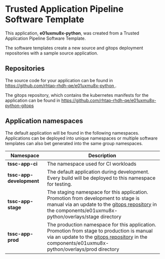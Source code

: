 # Trusted Application Pipeline Software Template

This application, **e01uxmu8x-python**, was created from a Trusted Application Pipeline Software Template.

The software templates create a new source and gitops deployment repositories with a sample source application. 

## Repositories

The source code for your application can be found in [https://github.com/rhtap-rhdh-qe/e01uxmu8x-python ](https://github.com/rhtap-rhdh-qe/e01uxmu8x-python ).
 
The gitops repository, which contains the kubernetes manifests for the application can be found in 
[https://github.com/rhtap-rhdh-qe/e01uxmu8x-python-gitops ](https://github.com/rhtap-rhdh-qe/e01uxmu8x-python-gitops ) 

## Application namespaces 

The default application will be found in the following namespaces. Applications can be deployed into unique namespaces or multiple software templates can also bet generated into the same group namespaces.  

|  Namespace   |  Description   |  
| -------- | -------- |
| **tssc-app-ci** | The namespace used for CI workloads |
| **tssc-app-development** | The default application during development. Every build will be deployed to this namespace for testing. |
| **tssc-app-stage** | The staging namespace for this application. Promotion from development to stage is manual via an update to the [gitops repository](https://github.com/rhtap-rhdh-qe/e01uxmu8x-python-gitops ) in the components/e01uxmu8x-python/overlays/stage directory |
| **tssc-app-prod** | The production namespace for this application. Promotion from stage to production is manual via an update to the [gitops repository](https://github.com/rhtap-rhdh-qe/e01uxmu8x-python-gitops ) in the components/e01uxmu8x-python/overlays/prod directory |